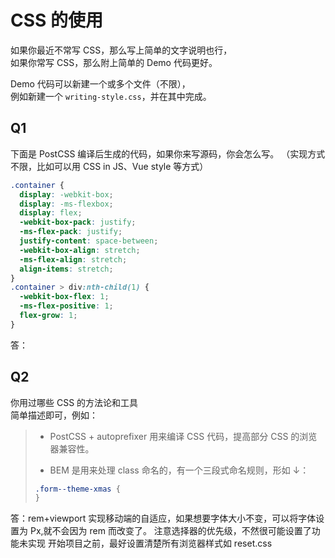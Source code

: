 # CSS 的使用

如果你最近不常写 CSS，那么写上简单的文字说明也行，  
如果你常写 CSS，那么附上简单的 Demo 代码更好。

Demo 代码可以新建一个或多个文件（不限），  
例如新建一个 `writing-style.css`，并在其中完成。

## Q1

下面是 PostCSS 编译后生成的代码，如果你来写源码，你会怎么写。
（实现方式不限，比如可以用 CSS in JS、Vue style 等方式）

```css
.container {
  display: -webkit-box;
  display: -ms-flexbox;
  display: flex;
  -webkit-box-pack: justify;
  -ms-flex-pack: justify;
  justify-content: space-between;
  -webkit-box-align: stretch;
  -ms-flex-align: stretch;
  align-items: stretch;
}
.container > div:nth-child(1) {
  -webkit-box-flex: 1;
  -ms-flex-positive: 1;
  flex-grow: 1;
}
```

答：

## Q2

你用过哪些 CSS 的方法论和工具  
简单描述即可，例如：

> - PostCSS + autoprefixer 用来编译 CSS 代码，提高部分 CSS 的浏览器兼容性。
>
> - BEM 是用来处理 class 命名的，有一个三段式命名规则，形如 ↓：
>
> ```css
> .form--theme-xmas {
> }
> ```

答：rem+viewport 实现移动端的自适应，如果想要字体大小不变，可以将字体设置为 Px,就不会因为 rem 而改变了。
注意选择器的优先级，不然很可能设置了功能未实现
开始项目之前，最好设置清楚所有浏览器样式如 reset.css
